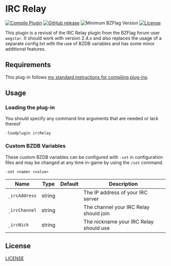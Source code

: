 # IRC Relay

[![Compile Plugin](https://github.com/d03n3rfr1tz3/bzflag-irc/actions/workflows/build.yml/badge.svg)](https://github.com/d03n3rfr1tz3/bzflag-irc/actions/workflows/build.yml)
[![GitHub release](https://img.shields.io/github/release/d03n3rfr1tz3/bzflag-irc.svg)](https://github.com/d03n3rfr1tz3/bzflag-irc/releases/latest)
![Minimum BZFlag Version](https://img.shields.io/badge/BZFlag-v2.4.0+-blue.svg)
[![License](https://img.shields.io/github/license/d03n3rfr1tz3/bzflag-irc.svg)](LICENSE.md)

This plugin is a revival of the IRC Relay plugin from the BZFlag forum user `wegstar`.
It should work with version 2.4.x and also replaces the usage of a separate config.txt
with the use of BZDB variables and has some minor additional features.

## Requirements

This plug-in follows [my standard instructions for compiling plug-ins](https://github.com/allejo/docs.allejo.io/wiki/BZFlag-Plug-in-Distribution).

## Usage

### Loading the plug-in

You should specify any command line arguments that are needed or lack thereof

```
-loadplugin ircRelay
```

### Custom BZDB Variables

These custom BZDB variables can be configured with `-set` in configuration files and may be changed at any time in-game by using the `/set` command.

```
-set <name> <value>
```

| Name | Type | Default | Description |
| ---- | ---- | ------- | ----------- |
| `_ircAddress` | string |  | The IP address of your IRC server |
| `_ircChannel` | string |  | The channel your IRC Relay should join |
| `_ircNick` | string |  | The nickname your IRC Relay should use |


## License

[LICENSE](LICENSE.md)

